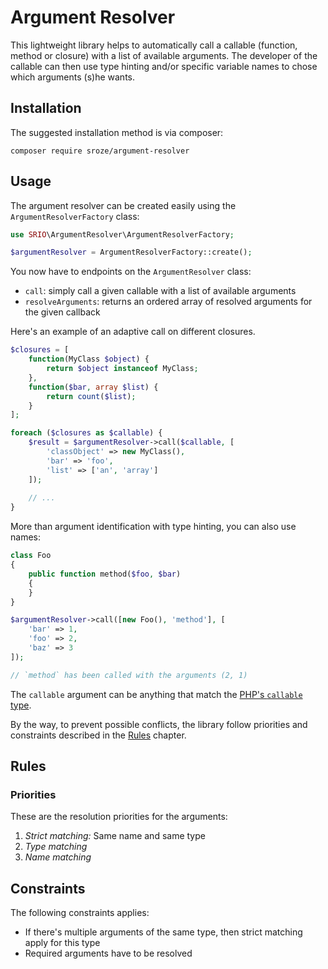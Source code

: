 # Argument Resolver

This lightweight library helps to automatically call a callable (function, method or closure) with a list of
available arguments. The developer of the callable can then use type hinting and/or specific variable names
to chose which arguments (s)he wants.

## Installation

The suggested installation method is via composer:
```
composer require sroze/argument-resolver
```

## Usage

The argument resolver can be created easily using the `ArgumentResolverFactory` class:
```php
use SRIO\ArgumentResolver\ArgumentResolverFactory;

$argumentResolver = ArgumentResolverFactory::create();
```

You now have to endpoints on the `ArgumentResolver` class:
- `call`: simply call a given callable with a list of available arguments
- `resolveArguments`: returns an ordered array of resolved arguments for the given callback

Here's an example of an adaptive call on different closures.
```php
$closures = [
    function(MyClass $object) {
        return $object instanceof MyClass;
    },
    function($bar, array $list) {
        return count($list);
    }
];

foreach ($closures as $callable) {
    $result = $argumentResolver->call($callable, [
        'classObject' => new MyClass(),
        'bar' => 'foo',
        'list' => ['an', 'array']
    ]);
    
    // ...
}
```

More than argument identification with type hinting, you can also use names:
```php
class Foo
{
    public function method($foo, $bar)
    {
    }
}

$argumentResolver->call([new Foo(), 'method'], [
    'bar' => 1,
    'foo' => 2,
    'baz' => 3
]);

// `method` has been called with the arguments (2, 1)
```

The `callable` argument can be anything that match the [PHP's `callable` type](http://php.net/manual/en/language.types.callable.php).

By the way, to prevent possible conflicts, the library follow priorities and constraints described in the [Rules](#rules)
chapter.

## Rules

### Priorities

These are the resolution priorities for the arguments:

1. *Strict matching:* Same name and same type
2. *Type matching*
3. *Name matching*

## Constraints

The following constraints applies:

- If there's multiple arguments of the same type, then strict matching apply for this type
- Required arguments have to be resolved

